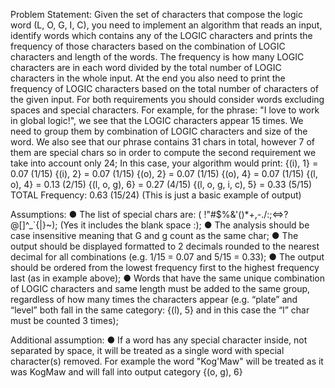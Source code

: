 Problem Statement:
Given the set of characters that compose the logic word (L, O, G, I, C), you need to implement an algorithm that
reads an input, identify words which contains any of the LOGIC characters and prints the frequency of those
characters based on the combination of LOGIC characters and length of the words. The frequency is how many
LOGIC characters are in each word divided by the total number of LOGIC characters in the whole input. At the end
you also need to print the frequency of LOGIC characters based on the total number of characters of the given input.
For both requirements you should consider words excluding spaces and special characters.
For example, for the phrase: "I love to work in global logic!", we see that the LOGIC characters appear 15 times. We
need to group them by combination of LOGIC characters and size of the word. We also see that our phrase contains
31 chars in total, however 7 of them are special chars so in order to compute the second requirement we take into
account only 24;
In this case, your algorithm would print:
{(i), 1} = 0.07 (1/15)
{(i), 2} = 0.07 (1/15)
{(o), 2} = 0.07 (1/15)
{(o), 4} = 0.07 (1/15)
{(l, o), 4} = 0.13 (2/15)
{(l, o, g), 6} = 0.27 (4/15)
{(l, o, g, i, c), 5} = 0.33 (5/15)
TOTAL Frequency: 0.63 (15/24)
(This is just a basic example of output)

Assumptions:
● The list of special chars are: ( !"#$%&'()*+,-./:;<=>?@[\]^_`{|}~); (Yes it includes the blank
space :);
● The analysis should be case insensitive meaning that G and g count as the same char;
● The output should be displayed formatted to 2 decimals rounded to the nearest decimal for all combinations
(e.g. 1/15 = 0.07 and 5/15 = 0.33);
● The output should be ordered from the lowest frequency first to the highest frequency last (as in example
above);
● Words that have the same unique combination of LOGIC characters and same length must be added to the
same group, regardless of how many times the characters appear (e.g. “plate” and “level” both fall in the
same category: {(l), 5} and in this case the “l” char must be counted 3 times);

Additional assumption: 
● If a word has any special character inside, not separated by space, it will be treated as a single word 
with special character(s) removed. For example the word "Kog'Maw" will be treated as it was KogMaw and will fall into
output category {(o, g), 6}